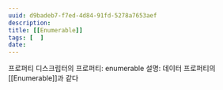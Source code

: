 ```yaml
---
uuid: d9badeb7-f7ed-4d84-91fd-5278a7653aef
description: 
title: [[Enumerable]]
tags: [  ]
date: 
---
```




프로퍼티 디스크립터의 프로퍼티: enumerable
설명: 데이터 프로퍼티의 [[Enumerable]]과 같다